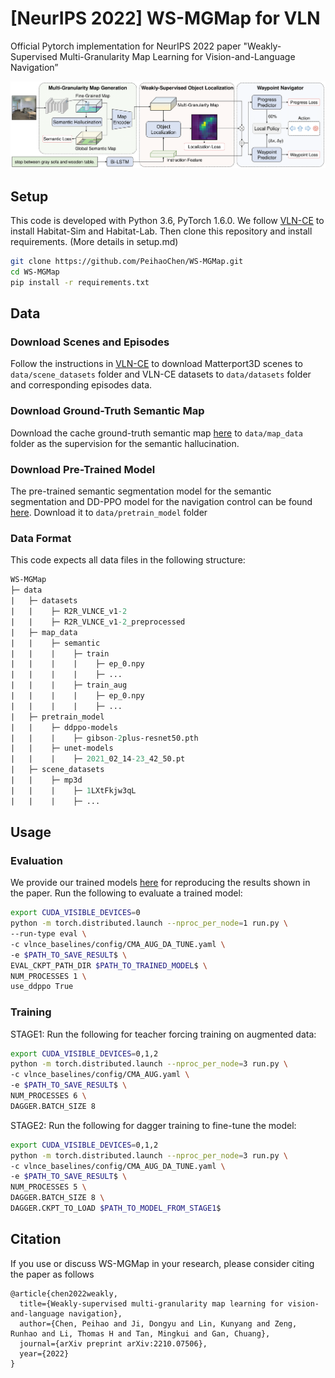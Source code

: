 # [NeurIPS 2022] WS-MGMap for VLN
Official Pytorch implementation for NeurIPS 2022 paper "Weakly-Supervised Multi-Granularity Map Learning for Vision-and-Language Navigation”

![](img/framework.png)


## Setup
This code is developed with Python 3.6, PyTorch 1.6.0. We follow [VLN-CE](https://github.com/jacobkrantz/VLN-CE) to install Habitat-Sim and Habitat-Lab. Then clone this repository and install requirements. (More details in setup.md)

```bash
git clone https://github.com/PeihaoChen/WS-MGMap.git
cd WS-MGMap
pip install -r requirements.txt
```


## Data

### Download Scenes and Episodes
Follow the instructions in [VLN-CE](https://github.com/jacobkrantz/VLN-CE) to download Matterport3D scenes to `data/scene_datasets` folder and VLN-CE datasets to `data/datasets` folder  and corresponding episodes data.

### Download Ground-Truth Semantic Map
Download the cache ground-truth semantic map [here](https://drive.google.com/file/d/1pJwx0E95WsJXThcx8tPrUTB_6gTlryoy/view?usp=share_link) to `data/map_data` folder as the supervision for the semantic hallucination.

### Download Pre-Trained Model
The pre-trained semantic segmentation model for the semantic segmentation and DD-PPO model for the navigation control can be found [here](https://drive.google.com/file/d/1h7va7waqruCrAxppX4VDhw8mkxfqU1_q/view?usp=share_link). Download it to `data/pretrain_model` folder

### Data Format
This code expects all data files in the following structure:

```graphql
WS-MGMap
├─ data
|   ├─ datasets
|   |    ├─ R2R_VLNCE_v1-2
|   |    ├─ R2R_VLNCE_v1-2_preprocessed
|   ├─ map_data
|   |    ├─ semantic
|   |    |    ├─ train
|   |    |    |    ├─ ep_0.npy
|   |    |    |    ├─ ...
|   |    |    ├─ train_aug
|   |    |    |    ├─ ep_0.npy
|   |    |    |    ├─ ...
|   ├─ pretrain_model
|   |    ├─ ddppo-models
|   |    |    ├─ gibson-2plus-resnet50.pth
|   |    ├─ unet-models
|   |    |    ├─ 2021_02_14-23_42_50.pt
|   ├─ scene_datasets
|   |    ├─ mp3d
|   |    |    ├─ 1LXtFkjw3qL
|   |    |    ├─ ...
```


## Usage

### Evaluation
We provide our trained models [here](https://drive.google.com/file/d/1HcD8s-tyBeH2LsXs6Rj5x5DC1hVD4GNs/view?usp=share_link) for reproducing the results shown in the paper.
Run the following to evaluate a trained model:

```bash
export CUDA_VISIBLE_DEVICES=0
python -m torch.distributed.launch --nproc_per_node=1 run.py \
--run-type eval \
-c vlnce_baselines/config/CMA_AUG_DA_TUNE.yaml \
-e $PATH_TO_SAVE_RESULT$ \
EVAL_CKPT_PATH_DIR $PATH_TO_TRAINED_MODEL$ \
NUM_PROCESSES 1 \
use_ddppo True
```


### Training
STAGE1: Run the following for teacher forcing training on augmented data:

```bash
export CUDA_VISIBLE_DEVICES=0,1,2
python -m torch.distributed.launch --nproc_per_node=3 run.py \
-c vlnce_baselines/config/CMA_AUG.yaml \
-e $PATH_TO_SAVE_RESULT$ \
NUM_PROCESSES 6 \
DAGGER.BATCH_SIZE 8
```

STAGE2: Run the following for dagger training to fine-tune the model:

```bash
export CUDA_VISIBLE_DEVICES=0,1,2
python -m torch.distributed.launch --nproc_per_node=3 run.py \
-c vlnce_baselines/config/CMA_AUG_DA_TUNE.yaml \
-e $PATH_TO_SAVE_RESULT$ \
NUM_PROCESSES 5 \
DAGGER.BATCH_SIZE 8 \
DAGGER.CKPT_TO_LOAD $PATH_TO_MODEL_FROM_STAGE1$
```


## Citation
If you use or discuss WS-MGMap in your research, please consider citing the paper as follows
```
@article{chen2022weakly,
  title={Weakly-supervised multi-granularity map learning for vision-and-language navigation},
  author={Chen, Peihao and Ji, Dongyu and Lin, Kunyang and Zeng, Runhao and Li, Thomas H and Tan, Mingkui and Gan, Chuang},
  journal={arXiv preprint arXiv:2210.07506},
  year={2022}
}
```
